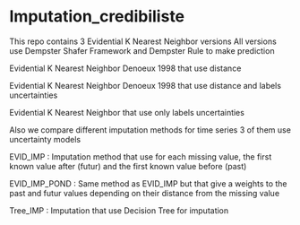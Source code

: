 # Imputation_credibiliste
This repo contains 3 Evidential K Nearest Neighbor versions
All versions use Dempster Shafer Framework and Dempster Rule to make prediction


Evidential K Nearest Neighbor Denoeux 1998 that use distance

Evidential K Nearest Neighbor Denoeux 1998 that use distance and labels uncertainties

Evidential K Nearest Neighbor that use only labels uncertainties 



Also we compare different imputation methods for time series 3 of them use uncertainty models 


EVID_IMP : Imputation method that use for each missing value, the first known value after (futur) and the first known value before (past)  

EVID_IMP_POND : Same method as EVID_IMP but that give a weights to the past and futur values depending on their distance from the missing value

Tree_IMP : Imputation that use Decision Tree for imputation 




